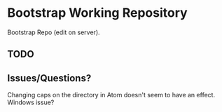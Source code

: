 # Bootstrap Working Repository

Bootstrap Repo (edit on server).

## TODO

## Issues/Questions?
Changing caps on the directory in Atom doesn't seem to have an effect.  Windows issue?
